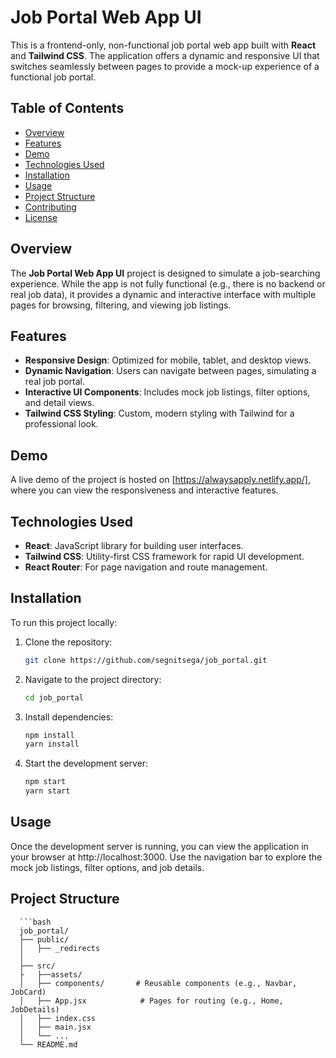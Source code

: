 # Job Portal Web App UI

This is a frontend-only, non-functional job portal web app built with **React** and **Tailwind CSS**. The application offers a dynamic and responsive UI that switches seamlessly between pages to provide a mock-up experience of a functional job portal.

## Table of Contents

- [Overview](#overview)
- [Features](#features)
- [Demo](#demo)
- [Technologies Used](#technologies-used)
- [Installation](#installation)
- [Usage](#usage)
- [Project Structure](#project-structure)
- [Contributing](#contributing)
- [License](#license)

## Overview

The **Job Portal Web App UI** project is designed to simulate a job-searching experience. While the app is not fully functional (e.g., there is no backend or real job data), it provides a dynamic and interactive interface with multiple pages for browsing, filtering, and viewing job listings.

## Features

- **Responsive Design**: Optimized for mobile, tablet, and desktop views.
- **Dynamic Navigation**: Users can navigate between pages, simulating a real job portal.
- **Interactive UI Components**: Includes mock job listings, filter options, and detail views.
- **Tailwind CSS Styling**: Custom, modern styling with Tailwind for a professional look.

## Demo

A live demo of the project is hosted on [https://alwaysapply.netlify.app/], where you can view the responsiveness and interactive features.

## Technologies Used

- **React**: JavaScript library for building user interfaces.
- **Tailwind CSS**: Utility-first CSS framework for rapid UI development.
- **React Router**: For page navigation and route management.

## Installation

To run this project locally:

1. Clone the repository:
   ```bash
   git clone https://github.com/segnitsega/job_portal.git
2. Navigate to the project directory:
    ```bash
    cd job_portal
3. Install dependencies:
    ```bash
    npm install
    yarn install
4. Start the development server:
    ```bash
    npm start
    yarn start

## Usage

Once the development server is running, you can view the application in your browser at http://localhost:3000. Use the navigation bar to explore the mock job listings, filter options, and job details.

## Project Structure
      ```bash
      job_portal/
      ├── public/
      │   ├── _redirects
      │   
      ├── src/
      ├   ├──assets/
      │   ├── components/       # Reusable components (e.g., Navbar, JobCard)
      │   ├── App.jsx            # Pages for routing (e.g., Home, JobDetails)
      │   ├── index.css
      │   ├── main.jsx
      │   └── ...
      └── README.md


